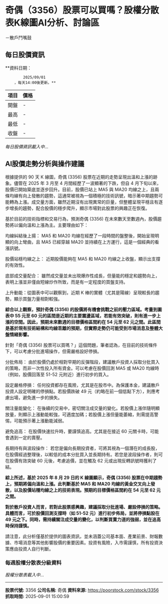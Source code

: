 # 奇偶（3356）股票可以買嗎？股權分散表K線圖AI分析、討論區
－散戶鬥嘴鼓

## 每日股價資訊

**資料日期：
        
            2025/09/01
        ，每天14:00後更新。**

| 項目 | 價格 |
|------|------|
| 開盤 | - |
| 最高 | - |
| 最低 | - |
| 收盤 | - |

*每日股價資訊載入中...*

## AI股價走勢分析與操作建議

根據提供的 90 天 K 線圖，奇偶 (3356) 股票在近期的走勢呈現出溫和上漲的跡象。儘管在 2025 年 3 月至 4 月間經歷了一波顯著的下跌，但自 4 月下旬以來，股價已開始築底並逐步回升。目前，股價已站上 MA5 與 MA20 均線之上，且兩條均線有向上發散的趨勢，這通常被視為一個積極的技術訊號，暗示著中期趨勢可能轉為上漲。成交量方面，雖然近期沒有出現異常的巨量，但整體呈現平穩且有逐步增長的趨勢，配合股價的穩步爬升，顯示市場對此股票的興趣正在恢復。

基於目前的技術指標和交易行為，預測奇偶 (3356) 在未來數天至數週內，股價趨勢將以偏向溫和上漲為主。主要理由如下：

均線糾結後上揚： MA5 和 MA20 均線在經歷了一段時間的盤整後，開始呈現明顯的向上彎曲，且 MA5 已經穿越 MA20 並持續在上方運行，這是一個經典的看漲訊號。

股價站穩均線之上： 近期股價能夠在 MA5 和 MA20 均線之上收盤，顯示出支撐的有效性。

底部成交量配合： 雖然成交量並未出現爆炸性成長，但量能的穩定和趨勢向上，表明上漲並非僅由短線炒作所致，而是有一定程度的買盤支持。

上升動能：從圖表中可以觀察到，近期 K 棒的實體（尤其是陽線）呈現較長的趨勢，顯示買盤力量相對較強。

**綜合以上觀察，預計奇偶 (3356) 的股價將有機會挑戰之前的壓力區域。考量到圖表中 55 元至 60 元的區間是近期的主要震盪區域，若能有效突破，則有進一步上漲的空間。因此，預期未來數週的目標價格區間約在 54 元至 62 元之間。此區間是基於現有技術結構和均線乖離的預期，但實際走勢仍可能受到市場消息及整體大盤情緒影響。**

針對「奇偶 (3356) 股票可以買嗎？」這個問題，筆者認為，在目前的技術條件下，可以考慮分批進場操作，但需嚴格設好停損。

分批佈局： 由於股價仍處於相對早期的反彈階段，建議散戶投資人採取分批買入的策略，而非一次性投入所有資金。可以考慮在股價回測 MA5 或 MA20 均線時（例如，股價回落至 51-52 元附近）進行初步的買入。

設定嚴格停損： 任何投資都存在風險，尤其是在股市中。為保護本金，建議散戶投資人設定明確的停損點。若股價跌破 49 元（約略在前一個低點下方），則應考慮出場，避免進一步的損失。

關注量能變化： 在後續的交易中，密切關注成交量的變化。若股價上漲伴隨明顯放量，則顯示上漲動能較強，可適度加碼；若股價上漲但量能萎縮，則需提高警惕，可能預示著上漲動能減弱。

避免追高： 在股價快速拉升時，要謹慎追高。尤其是在接近 60 元關卡時，可能會遇到一定的賣壓。

長期持有與波段操作： 若您是偏向長期投資者，可將其視為一個潛在的成長股，在股價經過整理後，以較低的成本分批買入並長期持有。若您是波段操作者，則可在股價有效突破 60 元後，考慮追價，並在觸及 62 元或出現反轉訊號時獲利了結。

**綜上所述，基於 2025 年 8 月 29 日的 K 線圖顯示，奇偶 (3356) 股票在中期趨勢上，預期將偏向溫和上漲。此判斷基於 MA5 和 MA20 均線的黃金交叉向上發散，以及股價站穩均線之上的技術表現。預期的目標價格區間約在 54 元至 62 元之間。**

**對於散戶投資人而言，若對此股票感興趣，建議採取分批進場、嚴設停損的策略。具體而言，可於股價回測支撐時（如 51-52 元）進行初步佈局，並將停損點設在 49 元之下。同時，需持續關注成交量的變化，以判斷買賣力道的強弱，並在追高時保持謹慎。**

請注意，此分析僅基於提供的圖表資訊，並未涵蓋公司基本面、產業前景、財報數據、市場消息等其他影響股價的重要因素。投資有風險，入市需謹慎，所有投資決策應由投資人自行判斷。

### 每週股權分散表分級資料

*股權分散表載入中...*

---

**股票代號:** 3356
**公司名稱:** 奇偶
**資料來源:** https://poorstock.com/stock/3356
**抓取時間:** 2025-09-01 15:00:59